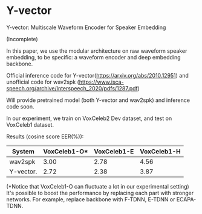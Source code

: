 # Y-vector
Y-vector: Multiscale Waveform Encoder for Speaker Embedding

(Incomplete)

In this paper, we use the modular architecture on raw waveform speaker embedding, to be specific: a waveform encoder and deep embedding backbone. 

Official inference code for Y-vector(https://arxiv.org/abs/2010.12951) and unofficial code for wav2spk (https://www.isca-speech.org/archive/Interspeech_2020/pdfs/1287.pdf)

Will provide pretrained model (both Y-vector and wav2spk) and inference code soon.

In our experiment, we train on VoxCeleb2 Dev dataset, and test on VoxCeleb1 dataset.

Results (cosine score EER(%)):

| System         |VoxCeleb1-O*  | VoxCeleb1-E  |VoxCeleb1-H | 
|------------------|------------------|------------------|------------------|
| wav2spk       | 3.00             | 2.78              | 4.56             |
| Y-vector.       | 2.72              |   2.38            | 3.87             |

(*Notice that VoxCeleb1-O can fluctuate a lot in our experimental setting)
It's possible to boost the performance by replacing each part with stronger networks. For example, replace backbone with F-TDNN, E-TDNN or ECAPA-TDNN.